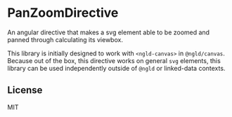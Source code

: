 # PanZoomDirective

An angular directive that makes a svg element able to be zoomed and panned
through calculating its viewbox.

This library is initially designed to work with `<ngld-canvas>` in
`@ngld/canvas`.
Because out of the box, this directive works on general `svg` elements, this
library can be used independently outside of `@ngld` or linked-data contexts.

## License

MIT
